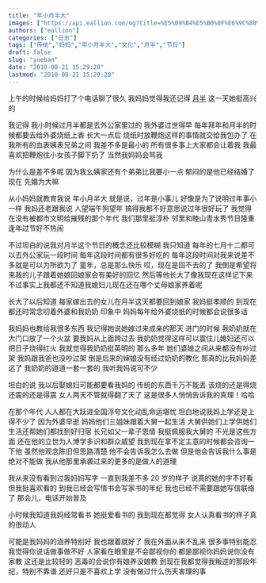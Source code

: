 ```yaml
---
title: "年小月半大"
images: ["https://api.eallion.com/og?title=%E5%B9%B4%E5%B0%8F%E6%9C%88%E5%8D%8A%E5%A4%A7"]
authors: ["eallion"]
categories: ["日志"]
tags: ["传统","妈妈","年小月半大","文化","月半","节日"]
draft: false
slug: "yueban"
date: "2010-08-21 15:29:28"
lastmod: "2010-08-21 15:29:28"
---
```


上午的时候给妈妈打了个电话聊了很久
 我妈妈觉得我还记得 [月半](http://baike.baidu.com/view/566477.htm) 这一天她挺高兴的

我记得
 我小时候过月半都是去外公家里过的
 我外婆过世得早
 每年拜年和月半的时候都要去给外婆烧纸上香
 长大一点后
 烧纸时放鞭炮这样的事情就交给我包办了
 在我所有的血表姨表兄弟之间
 我差不多是最小的
 所有很多事上大家都会让着我
 我最喜欢把鞭炮往小女孩子脚下扔了
 当然我妈妈会骂我

为什么是差不多呢
 因为我幺姨家还有个弟弟比我要小一点
 郁闷的是他已经结婚了现在
 先婚为大嘛

从小妈妈就教育我说
 年小月半大
 就是说，过年是小事儿
 好像是为了说明过年事小一样
 我妈还老跟我说
 人望端午狗望年
 搞得我都不好意思说过年很好玩了
 我觉得
 在没有被都市文明给摧残的那个年代
 我们那里挺淳朴
 邻里和睦山青水秀节日隆重
 逢年过节好不热闹

不过坦白的说我对月半这个节日的概念还比较模糊
 我只知道
 每年的七月十二都可以去外公家玩一段时间
 每年这段时间都有很多好吃的
 每年这段时间对我来说差不多就是可以为所欲为了
 童年，总是那么快乐
 哎，现在是回不去的了
 我倒是希望将来我的儿子跟着她娘回娘家会有美好的回忆
 然后等他长大了像我现在这样记下来
 不过事实上我都还不知道我媳妇儿现在还在哪个丈母娘家养着呢

长大了以后知道
 每家嫁出去的女儿在月半这天都要回到娘家
 我妈挺孝顺的
 到现在都还时常念叨着外婆和我奶奶
 印象中
 妈妈每年给外婆烧纸的时候都会说很多话

我妈妈也教给我很多东西
 我记得她说她嫁过来成亲的那天
 进门的时候
 我奶奶就在大门口放了一个火盆
 要我妈从上面跨过去
 我奶奶觉得这样可以震住儿媳妇还可以把日子烧得红火
 我就觉得我奶奶挺英明的
 那么多年
 她们婆媳之间从来都没有吵过架
 我妈跟我爸也没吵过架
 倒是后来的婶娘没有经过奶奶的教化
 那真的比我妈妈差远了
 我奶奶的道道一套一套的
 我听我妈说可不少

坦白的说
 我以后娶媳妇可能都要看我妈的
 传统的东西千万不能丢
 该烧的还是得烧还震的还是得震
 女人两天不管就得翻了天了
 这是很多人悄悄告诉我的真理！哈哈

在那个年代
 人人都在大跃进全国浮夸文化动乱命运堪忧
 坦白地说我妈上学还是上得不少了
 因为外婆早逝
 妈妈他们三姐妹跟着大舅一起生活
 大舅供她们上学供她们生活还帮她们都找到好归宿
 长兄如父一辈子恩情
 我挺佩服我大舅的
 不光是这些方面
 还在他的立世为人博学多识和群众威望
 我到现在拿不定主意的时候都会咨询一下他
 虽然他观念陈旧但思路清楚
 他不会告诉我怎么去做
 但是他会告诉我什么事是绝对不能做
 我从他那里承袭过来的更多的是做人的道理

我从来没有看到过我妈妈写字
 一直到我差不多 20 岁的样子
 说真的她的字不好看但我挺喜欢看的
 到我已经会写情书会写家书的年纪
 我也已经不需要跟她写信联络了
 那会儿，电话开始普及

小时候我知道我妈经常看书
 她挺爱看书的
 我到现在都觉得
 女人认真看书的样子真的很动人

可能是我妈妈的涵养特别好
 我也跟着就好了
 我在外面从来不乱来
 很多事特别能忍
 我觉得你说话做事做不好
 人家看在眼里是不会鄙视你的
 都是鄙视你妈妈说你没有家教
 这还是比较轻的
 恶毒的会说你有娘养没娘教
 到现在我都觉得我叛逆的那段年纪，特别不靠谱
 还好只是不喜欢上学
 没有做过什么伤天害理的事
